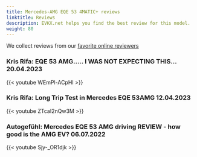 ```yaml
---
title: Mercedes-AMG EQE 53 4MATIC+ reviews
linktitle: Reviews
description: EVKX.net helps you find the best review for this model. 
weight: 80
---
```

We collect reviews from our [favorite online reviewers](/guides/evreviewers/)

### Kris Rifa: EQE 53 AMG..... I WAS NOT EXPECTING THIS... 20.04.2023

{{< youtube WEmPl-ACpHI >}}

### Kris Rifa: Long Trip Test in Mercedes EQE 53AMG 12.04.2023

{{< youtube ZTcaI2nQw3M >}}

### Autogefühl: Mercedes EQE 53 AMG driving REVIEW - how good is the AMG EV? 06.07.2022

{{< youtube Sjy-_OR1djk >}}

